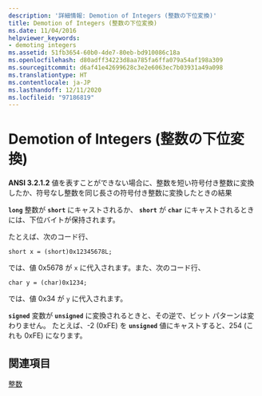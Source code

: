 ```yaml
---
description: '詳細情報: Demotion of Integers (整数の下位変換)'
title: Demotion of Integers (整数の下位変換)
ms.date: 11/04/2016
helpviewer_keywords:
- demoting integers
ms.assetid: 51fb3654-60b0-4de7-80eb-bd910086c18a
ms.openlocfilehash: d80adff34223d8aa785fa6ffa079a54af198a309
ms.sourcegitcommit: d6af41e42699628c3e2e6063ec7b03931a49a098
ms.translationtype: HT
ms.contentlocale: ja-JP
ms.lasthandoff: 12/11/2020
ms.locfileid: "97186819"
---
```

# <a name="demotion-of-integers"></a>Demotion of Integers (整数の下位変換)

**ANSI 3.2.1.2** 値を表すことができない場合に、整数を短い符号付き整数に変換したか、符号なし整数を同じ長さの符号付き整数に変換したときの結果

**`long`** 整数が **`short`** にキャストされるか、 **`short`** が **`char`** にキャストされるときには、下位バイトが保持されます。

たとえば、次のコード行、

```
short x = (short)0x12345678L;
```

では、値 0x5678 が `x` に代入されます。また、次のコード行、

```
char y = (char)0x1234;
```

では、値 0x34 が `y` に代入されます。

**`signed`** 変数が **`unsigned`** に変換されるときと、その逆で、ビット パターンは変わりません。 たとえば、-2 (0xFE) を **`unsigned`** 値にキャストすると、254 (これも 0xFE) になります。

## <a name="see-also"></a>関連項目

[整数](../c-language/integers.md)
